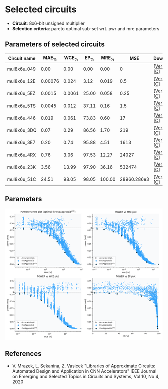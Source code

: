 
Selected circuits
===================
 - **Circuit**: 8x6-bit unsigned multiplier
 - **Selection criteria**: pareto optimal sub-set wrt. pwr and mre parameters

Parameters of selected circuits
----------------------------

| Circuit name | MAE<sub>%</sub> | WCE<sub>%</sub> | EP<sub>%</sub> | MRE<sub>%</sub> | MSE | Download |
| --- |  --- | --- | --- | --- | --- | --- | 
| mul8x6u_049 | 0.00 | 0.00 | 0.00 | 0.00 | 0 |  [[Verilog](mul8x6u_049.v)]  [[C](mul8x6u_049.c)] |
| mul8x6u_12E | 0.00076 | 0.024 | 3.12 | 0.019 | 0.5 |  [[Verilog](mul8x6u_12E.v)]  [[C](mul8x6u_12E.c)] |
| mul8x6u_5EZ | 0.0015 | 0.0061 | 25.00 | 0.058 | 0.25 |  [[Verilog](mul8x6u_5EZ.v)]  [[C](mul8x6u_5EZ.c)] |
| mul8x6u_5TS | 0.0045 | 0.012 | 37.11 | 0.16 | 1.5 |  [[Verilog](mul8x6u_5TS.v)]  [[C](mul8x6u_5TS.c)] |
| mul8x6u_446 | 0.019 | 0.061 | 73.83 | 0.60 | 17 |  [[Verilog](mul8x6u_446.v)]  [[C](mul8x6u_446.c)] |
| mul8x6u_3DQ | 0.07 | 0.29 | 86.56 | 1.70 | 219 |  [[Verilog](mul8x6u_3DQ.v)]  [[C](mul8x6u_3DQ.c)] |
| mul8x6u_3E7 | 0.20 | 0.74 | 95.88 | 4.51 | 1613 |  [[Verilog](mul8x6u_3E7.v)]  [[C](mul8x6u_3E7.c)] |
| mul8x6u_4RX | 0.76 | 3.06 | 97.53 | 12.27 | 24027 |  [[Verilog](mul8x6u_4RX.v)]  [[C](mul8x6u_4RX.c)] |
| mul8x6u_23K | 3.56 | 13.99 | 97.90 | 36.16 | 532474 |  [[Verilog](mul8x6u_23K.v)]  [[C](mul8x6u_23K.c)] |
| mul8x6u_51C | 24.51 | 98.05 | 98.05 | 100.00 | 28960.286e3 |  [[Verilog](mul8x6u_51C.v)]  [[C](mul8x6u_51C.c)] |
    
Parameters
--------------
![Parameters figure](fig.png)

References
--------------
   - V. Mrazek, L. Sekanina, Z. Vasicek "Libraries of Approximate Circuits: Automated Design and Application in CNN Accelerators" IEEE Journal on Emerging and Selected Topics in Circuits and Systems, Vol 10, No 4, 2020

             